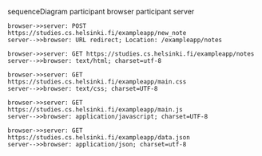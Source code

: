 sequenceDiagram
    participant browser
    participant server

    browser->>server: POST https://studies.cs.helsinki.fi/exampleapp/new_note
    server-->>browser: URL redirect; Location: /exampleapp/notes

    browser->>server: GET https://studies.cs.helsinki.fi/exampleapp/notes
    server-->>browser: text/html; charset=utf-8

    browser->>server: GET https://studies.cs.helsinki.fi/exampleapp/main.css
    server-->>browser: text/css; charset=UTF-8

    browser->>server: GET https://studies.cs.helsinki.fi/exampleapp/main.js
    server-->>browser: application/javascript; charset=UTF-8

    browser->>server: GET https://studies.cs.helsinki.fi/exampleapp/data.json
    server-->>browser: application/json; charset=utf-8
